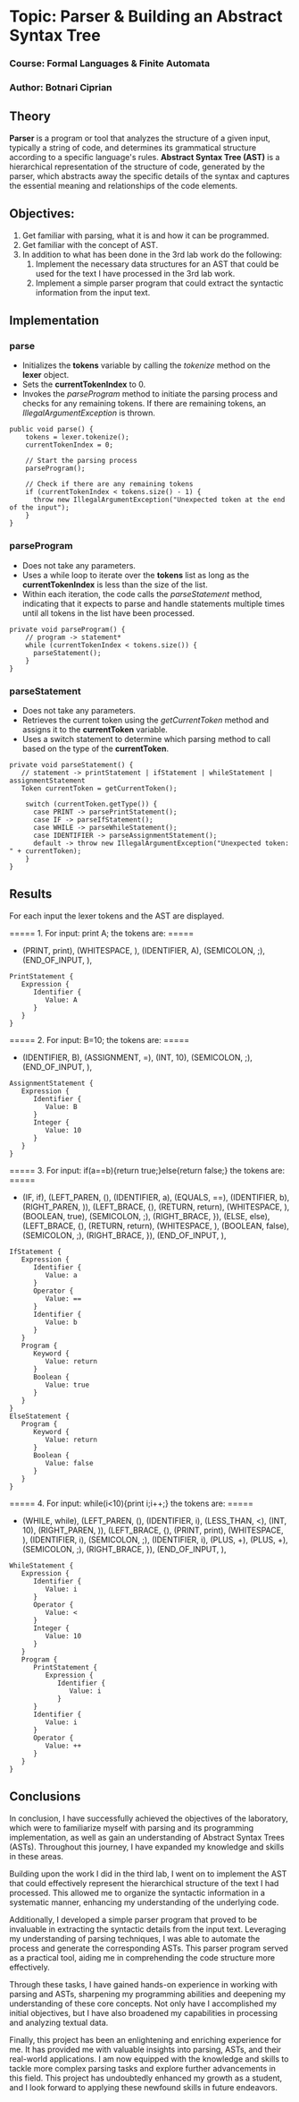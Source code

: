 # Topic: Parser & Building an Abstract Syntax Tree

### Course: Formal Languages & Finite Automata
### Author: Botnari Ciprian

## Theory
**Parser** is a program or tool that analyzes the structure of a given input, typically a string of code, and determines its grammatical structure according to a specific language's rules. 
**Abstract Syntax Tree (AST)** is a hierarchical representation of the structure of code, generated by the parser, which abstracts away the specific details of the syntax and captures the essential meaning and relationships of the code elements.

## Objectives:
1. Get familiar with parsing, what it is and how it can be programmed.
2. Get familiar with the concept of AST.
3. In addition to what has been done in the 3rd lab work do the following:
   1. Implement the necessary data structures for an AST that could be used for the text I have processed in the 3rd lab work.
   2. Implement a simple parser program that could extract the syntactic information from the input text.

## Implementation 

### parse
* Initializes the **tokens** variable by calling the *tokenize* method on the **lexer** object.
* Sets the **currentTokenIndex** to 0.
* Invokes the *parseProgram* method to initiate the parsing process and checks for any remaining tokens. If there are remaining tokens, an *IllegalArgumentException* is thrown.
```
public void parse() {
    tokens = lexer.tokenize();
    currentTokenIndex = 0;

    // Start the parsing process
    parseProgram();

    // Check if there are any remaining tokens
    if (currentTokenIndex < tokens.size() - 1) {
      throw new IllegalArgumentException("Unexpected token at the end of the input");
    }
}
```

### parseProgram
* Does not take any parameters.
* Uses a while loop to iterate over the **tokens** list as long as the **currentTokenIndex** is less than the size of the list.
* Within each iteration, the code calls the *parseStatement* method, indicating that it expects to parse and handle statements multiple times until all tokens in the list have been processed.
```
private void parseProgram() {
    // program -> statement*
    while (currentTokenIndex < tokens.size()) {
      parseStatement();
    }
}
```

### parseStatement
* Does not take any parameters.
* Retrieves the current token using the *getCurrentToken* method and assigns it to the **currentToken** variable.
* Uses a switch statement to determine which parsing method to call based on the type of the **currentToken**.
```
private void parseStatement() {
   // statement -> printStatement | ifStatement | whileStatement | assignmentStatement
   Token currentToken = getCurrentToken();

    switch (currentToken.getType()) {
      case PRINT -> parsePrintStatement();
      case IF -> parseIfStatement();
      case WHILE -> parseWhileStatement();
      case IDENTIFIER -> parseAssignmentStatement();
      default -> throw new IllegalArgumentException("Unexpected token: " + currentToken);
    }
}
```

## Results
For each input the lexer tokens and the AST are displayed.

===== 1. For input: print A; the tokens are: =====
* (PRINT, print), (WHITESPACE,  ), (IDENTIFIER, A), (SEMICOLON, ;), (END_OF_INPUT, ),
```
PrintStatement { 
   Expression { 
      Identifier { 
         Value: A
      } 
   }
}
```


===== 2. For input: B=10; the tokens are: =====
* (IDENTIFIER, B), (ASSIGNMENT, =), (INT, 10), (SEMICOLON, ;), (END_OF_INPUT, ),
```
AssignmentStatement {
   Expression {
      Identifier {
         Value: B
      }
      Integer {
         Value: 10
      }
   }
}
```


===== 3. For input: if(a==b){return true;}else{return false;} the tokens are: =====
* (IF, if), (LEFT_PAREN, (), (IDENTIFIER, a), (EQUALS, ==), (IDENTIFIER, b), (RIGHT_PAREN, )), (LEFT_BRACE, {), (RETURN, return), (WHITESPACE,  ), (BOOLEAN, true), (SEMICOLON, ;), (RIGHT_BRACE, }), (ELSE, else), (LEFT_BRACE, {), (RETURN, return), (WHITESPACE,  ), (BOOLEAN, false), (SEMICOLON, ;), (RIGHT_BRACE, }), (END_OF_INPUT, ),
```
IfStatement {
   Expression {
      Identifier {
         Value: a
      }
      Operator {
         Value: ==
      }
      Identifier {
         Value: b
      }
   }
   Program {
      Keyword {
         Value: return
      }
      Boolean {
         Value: true
      }
   }
}
ElseStatement {
   Program {
      Keyword {
         Value: return
      }
      Boolean {
         Value: false
      }
   }
}
```

===== 4. For input: while(i<10){print i;i++;} the tokens are: =====
* (WHILE, while), (LEFT_PAREN, (), (IDENTIFIER, i), (LESS_THAN, <), (INT, 10), (RIGHT_PAREN, )), (LEFT_BRACE, {), (PRINT, print), (WHITESPACE,  ), (IDENTIFIER, i), (SEMICOLON, ;), (IDENTIFIER, i), (PLUS, +), (PLUS, +), (SEMICOLON, ;), (RIGHT_BRACE, }), (END_OF_INPUT, ),
```
WhileStatement {
   Expression {
      Identifier {
         Value: i
      }
      Operator {
         Value: <
      }
      Integer {
         Value: 10
      }
   }
   Program {
      PrintStatement {
         Expression {
            Identifier {
               Value: i
            }
      }
      Identifier {
         Value: i
      }
      Operator {
         Value: ++
      }
   }
}
```

## Conclusions 
In conclusion, I have successfully achieved the objectives of the laboratory, which were to familiarize myself with parsing and its programming implementation, as well as gain an understanding of Abstract Syntax Trees (ASTs). Throughout this journey, I have expanded my knowledge and skills in these areas.

Building upon the work I did in the third lab, I went on to implement the AST that could effectively represent the hierarchical structure of the text I had processed. This allowed me to organize the syntactic information in a systematic manner, enhancing my understanding of the underlying code.

Additionally, I developed a simple parser program that proved to be invaluable in extracting the syntactic details from the input text. Leveraging my understanding of parsing techniques, I was able to automate the process and generate the corresponding ASTs. This parser program served as a practical tool, aiding me in comprehending the code structure more effectively.

Through these tasks, I have gained hands-on experience in working with parsing and ASTs, sharpening my programming abilities and deepening my understanding of these core concepts. Not only have I accomplished my initial objectives, but I have also broadened my capabilities in processing and analyzing textual data.

Finally, this project has been an enlightening and enriching experience for me. It has provided me with valuable insights into parsing, ASTs, and their real-world applications. I am now equipped with the knowledge and skills to tackle more complex parsing tasks and explore further advancements in this field. This project has undoubtedly enhanced my growth as a student, and I look forward to applying these newfound skills in future endeavors.



